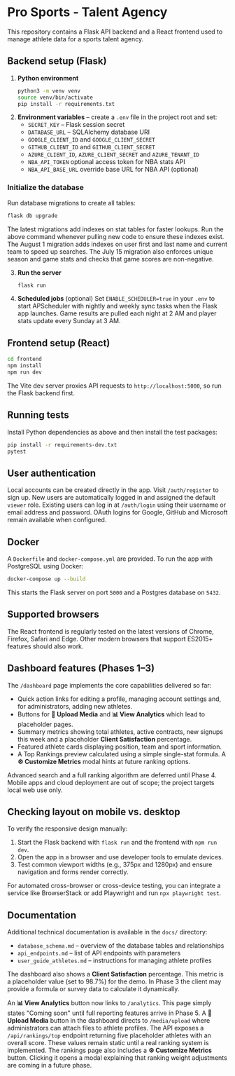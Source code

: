 # Pro Sports - Talent Agency

This repository contains a Flask API backend and a React frontend used to manage athlete data for a sports talent agency.

## Backend setup (Flask)

1. **Python environment**
   ```bash
   python3 -m venv venv
   source venv/bin/activate
   pip install -r requirements.txt
   ```
2. **Environment variables** – create a `.env` file in the project root and set:
   - `SECRET_KEY` – Flask session secret
   - `DATABASE_URL` – SQLAlchemy database URI
   - `GOOGLE_CLIENT_ID` and `GOOGLE_CLIENT_SECRET`
   - `GITHUB_CLIENT_ID` and `GITHUB_CLIENT_SECRET`
   - `AZURE_CLIENT_ID`, `AZURE_CLIENT_SECRET` and `AZURE_TENANT_ID`
   - `NBA_API_TOKEN` optional access token for NBA stats API
   - `NBA_API_BASE_URL` override base URL for NBA API (optional)
### Initialize the database
Run database migrations to create all tables:

```bash
flask db upgrade
```

The latest migrations add indexes on stat tables for faster lookups. Run the
above command whenever pulling new code to ensure these indexes exist.
The August 1 migration adds indexes on user first and last name and current team to speed up searches.
The July 15 migration also enforces unique season and game stats and
checks that game scores are non-negative.

3. **Run the server**
   ```bash
   flask run
   ```

4. **Scheduled jobs** (optional)
   Set `ENABLE_SCHEDULER=true` in your `.env` to start APScheduler with nightly
   and weekly sync tasks when the Flask app launches. Game results are pulled
   each night at 2 AM and player stats update every Sunday at 3 AM.

## Frontend setup (React)

```bash
cd frontend
npm install
npm run dev
```
The Vite dev server proxies API requests to `http://localhost:5000`, so run the Flask backend first.

## Running tests

Install Python dependencies as above and then install the test packages:
```bash
pip install -r requirements-dev.txt
pytest
```

## User authentication

Local accounts can be created directly in the app. Visit `/auth/register` to
sign up. New users are automatically logged in and assigned the default `viewer`
role. Existing users can log in at `/auth/login` using their username or email
address and password. OAuth logins for Google, GitHub and Microsoft remain
available when configured.

## Docker

A `Dockerfile` and `docker-compose.yml` are provided. To run the app with PostgreSQL using Docker:
```bash
docker-compose up --build
```
This starts the Flask server on port `5000` and a Postgres database on `5432`.


## Supported browsers

The React frontend is regularly tested on the latest versions of Chrome, Firefox, Safari and Edge. Other modern browsers that support ES2015+ features should also work.

## Dashboard features (Phases 1–3)

The `/dashboard` page implements the core capabilities delivered so far:

- Quick action links for editing a profile, managing account settings and, for administrators, adding new athletes.
- Buttons for **📁 Upload Media** and **📊 View Analytics** which lead to placeholder pages.
- Summary metrics showing total athletes, active contracts, new signups this week and a placeholder **Client Satisfaction** percentage.
- Featured athlete cards displaying position, team and sport information.
- A Top Rankings preview calculated using a simple single-stat formula. A **⚙️ Customize Metrics** modal hints at future ranking options.

Advanced search and a full ranking algorithm are deferred until Phase 4. Mobile apps and cloud deployment are out of scope; the project targets local web use only.

## Checking layout on mobile vs. desktop

To verify the responsive design manually:
1. Start the Flask backend with `flask run` and the frontend with `npm run dev`.
2. Open the app in a browser and use developer tools to emulate devices.
3. Test common viewport widths (e.g., 375px and 1280px) and ensure navigation and forms render correctly.

For automated cross-browser or cross-device testing, you can integrate a service like BrowserStack or add Playwright and run `npx playwright test`.

## Documentation

Additional technical documentation is available in the `docs/` directory:

- `database_schema.md` – overview of the database tables and relationships
- `api_endpoints.md` – list of API endpoints with parameters
- `user_guide_athletes.md` – instructions for managing athlete profiles

The dashboard also shows a **Client Satisfaction** percentage. This metric is a
placeholder value (set to 98.7%) for the demo. In Phase 3 the client may provide
a formula or survey data to calculate it dynamically.

An **📊 View Analytics** button now links to `/analytics`. This page simply states "Coming soon" until full reporting features arrive in Phase 5.
A **📁 Upload Media** button in the dashboard directs to `/media/upload` where administrators can attach files to athlete profiles.
The API exposes a `/api/rankings/top` endpoint returning five placeholder athletes with an overall score. These values remain static until a real ranking system is implemented.
The rankings page also includes a **⚙️ Customize Metrics** button. Clicking it opens a modal explaining that ranking weight adjustments are coming in a future phase.

